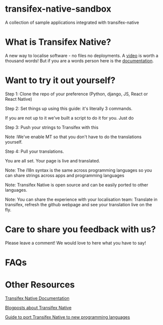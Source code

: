 # transifex-native-sandbox
A collection of sample applications integrated with transifex-native

# What is Transifex Native?

A new way to localise software - no files no deployments. A [video](though) is worth a thousand words!
But if you are a words person here is the [documentation](https://docs.transifex.com/transifex-native-sdk-overview/introduction).

# Want to try it out yourself?
  
  Step 1: Clone the repo of your preference (Python, django, JS, React or React Native)

  Step 2: Set things up using this guide: it's literally 3 commands. 
  <ADD GUIDE here>

  If you are not up to it we've built a script to do it for you. Just do <command>

  Step 3: Push your strings to Transifex with this <command>

  Note :We've enable MT so that you don't have to do the translations yourself.
  
  Step 4: Pull your translations.
 
  You are all set. Your page is live and translated.
  
 Note: The i18n syntax is the same across programming languages so you can share strings across apps and programming languages
 
 Note: Transifex Native is open source and can be easily ported to other languages.
 
 Note: You can share the experience with your localisation team: Translate in transifex, refresh the github webpage and see your translation live on the fly.


# Care to share you feedback with us?
Please leave a comment! We would love to here what you have to say!

# FAQs

# Other Resources
[Transifex Native Documentation](https://docs.transifex.com/transifex-native-sdk-overview/introduction)

[Blogposts about Transifex Native](https://www.transifex.com/blog/category/tx-native/)

[Guide to port Transifex Native to new programming languages](https://transifex.github.io/native-specs/)



